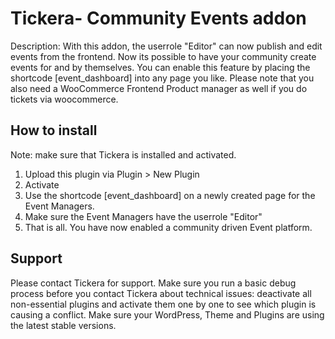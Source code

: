 # Tickera- Community Events addon

Description: With this addon, the userrole "Editor" can now publish and edit events from the frontend. Now its possible to have your community create events for and by themselves. You can enable this feature by placing the shortcode [event_dashboard] into any page you like.
Please note that you also need a WooCommerce Frontend Product manager as well if you do tickets via woocommerce.

## How to install
Note: make sure that Tickera is installed and activated.
1. Upload this plugin via Plugin > New Plugin
2. Activate 
3. Use the shortcode [event_dashboard] on a newly created page for the Event Managers. 
4. Make sure the Event Managers have the userrole "Editor"
5. That is all. You have now enabled a community driven Event platform.

## Support
Please contact Tickera for support. Make sure you run a basic debug process before you contact Tickera about technical issues: deactivate all non-essential plugins and activate them one by one to see which plugin is causing a conflict. Make sure your WordPress, Theme and Plugins are using the latest stable versions. 
